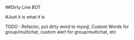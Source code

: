 ##Dirty Line BOT


#Just it is what it is


TODO : Refactor, put dirty word to mysql, Custom Words for group/multichat, custom alert for group/multichat, etc
